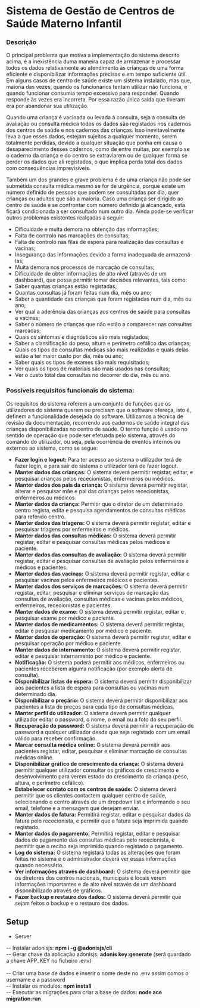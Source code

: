 # Sistema de Gestão de Centros de Saúde Materno Infantil

<h3> Descrição </h3>
O principal problema que motiva a implementação do sistema descrito acima, é a inexistência duma maneira capaz de armazenar e processar todos os dados relativamente ao atendimento às crianças de uma forma eficiente e disponibilizar informações precisas e em tempo suficiente útil. Em alguns casos de centro de saúde existe um sistema instalado, mas que, maioria das vezes, quando os funcionários tentam utilizar não funciona, e quando funcionar consumia tempo excessivo para responder. Quando responde às vezes era incorreta. Por essa razão única saída que tiveram era por abandonar sua utilização. 

Quando uma criança é vacinada ou levada á consulta, seja a consulta de avaliação ou consulta médica todos os dados são registados nos cadernos dos centros de saúde e nos cadernos das crianças. Isso inevitavelmente leva a que esses dados, estejam sujeitos a qualquer momento, serem totalmente perdidas, devido a qualquer situação que ponha em causa o desaparecimento desses cadernos, como de entre muitas, por exemplo se o caderno da criança e do centro se extraviarem ou de qualquer forma se perder os dados que ali registados, o que implica perda total dos dados com consequências imprevisíveis. 

Também um dos grandes e grave problema é de uma criança não pode ser submetida consulta médica mesmo se for de urgência, porque existe um número definido de pessoas que podem ser consultadas por dia, quer crianças ou adultos que são a maioria. Caso uma criança ser dirigido ao centro de saúde e se confrontar com número definido já alcançado, esta ficará condicionada a ser consultado num outro dia. 
Ainda pode-se verificar outros problemas existentes realçadas a seguir: 
-	Dificuldade e muita demora na obtenção das informações; 
-	Falta de controlo nas marcações de consultas; 
-	Falta de controlo nas filas de espera para realização das consultas e vacinas; 
-	Insegurança das informações devido a forma inadequada de armazená-las; 
-	Muita demora nos processos de marcação de consultas; 
-	Dificuldade de obter informações de alto nível (através de um dashboard), que possa permitir tomar decisões relevantes, tais como: 
  -	Saber quantas crianças estão registadas; 
  -	Quantas consultas já foram feitas num dia, mês ou ano; 
  -	Saber a quantidade das crianças que foram registadas num dia, mês ou ano; 
  -	Ver qual a aderência das crianças aos centros de saúde para consultas e vacinas; 
  -	Saber o número de crianças que não estão a comparecer nas consultas marcadas;   
  -	Quais os sintomas e diagnósticos são mais registados; 
  -	Saber a classificação do peso, altura e perímetro cefálico das crianças; 
  -	Quais os tipos de consultas médicas são mais realizadas e quais delas estão a ter maior custo por dia, mês ou ano; 
  -	Saber quais os tipos de exames são mais requisitados; 
  -	Ver quais os tipos de materiais são mais usados nas consultas; 
  -	Ver o custo total das consultas no decorrer do dia, mês ou ano. 


<h3> Possíveis requisitos funcionais do sistema: </h3>
Os requisitos do sistema referem a um conjunto de funções que os utilizadores do sistema querem ou precisam que o software ofereça, isto é, definem a funcionalidade desejada do software. Utilizamos a técnica de revisão da documentação, recorrendo aos cadernos de saúde integral das crianças disponibilizadas no centro de saúde. O termo função é usado no sentido de operação que pode ser efetuada pelo sistema, através do comando do utilizador, ou seja, pela ocorrência de eventos internos ou externos ao sistema, como se segue: 

-	<b>Fazer login e logout:</b> Para ter acesso ao sistema o utilizador terá de fazer login, e para sair do sistema o utilizador terá de fazer logout. 
-	<b>Manter dados das crianças:</b> O sistema deverá permitir registar, editar, e pesquisar crianças pelos rececionistas, enfermeiros ou médicos. 
-	<b>Manter dados dos pais da criança:</b> O sistema deverá permitir registar, alterar e pesquisar mãe e pai das crianças pelos rececionistas, enfermeiros ou médicos. 
-	<b>Manter dados da criança:</b> Permitir que o diretor de um determinado centro regista, edita e pesquisa agendamentos de consultas médicas para referido centro. 
-	<b>Manter dados das triagens:</b> O sistema deverá permitir registar, editar e pesquisar triagens por enfermeiros e médicos. 
-	<b>Manter dados das consultas médicas:</b> O sistema deverá permitir registar, editar e pesquisar consultas médicas pelos médicos e paciente. 
-	<b>Manter dados das consultas de avaliação:</b> O sistema deverá permitir registar, editar e pesquisar consultas de avaliação pelos enfermeiros e médicos e pacientes.  
-	<b>Manter dados das vacinas:</b> O sistema deverá permitir registar, editar e pesquisar vacinas pelos enfermeiros médicos e pacientes.  
-	<b>Manter dados dos serviços de marcações:</b> O sistema deverá permitir registar, editar, pesquisar e eliminar serviços de marcação das consultas de avaliação, consultas médicas e vacinas pelos médicos, enfermeiros, rececionistas e pacientes. 
-	<b>Manter dados de exame:</b> O sistema deverá permitir registar, editar e pesquisar exame por médico e paciente.  
-	<b>Manter dados de medicamentos:</b> O sistema deverá permitir registar, editar e pesquisar medicamento por médico e paciente. 
-	<b>Manter dados de operação:</b> O sistema deverá permitir registar, editar e pesquisar operação por médico e paciente.  
-	<b>Manter dados de internamento:</b> O sistema deverá permitir registar, editar e pesquisar internamento por médico e paciente.  
-	<b>Notificação:</b> O sistema poderá permitir aos médicos, enfermeiros ou pacientes receberem alguma notificação (por exemplo alerta de consulta).  
-	<b>Disponibilizar listas de espera:</b> O sistema deverá permitir disponibilizar aos pacientes a lista de espera para consultas ou vacinas num determinado dia. 
-	<b>Disponibilizar o preçário:</b> O sistema deverá permitir disponibilizar aos pacientes a lista de preços para cada tipo de consultas médicas.  
-	<b>Manter perfil do utilizador:</b> O sistema deverá permitir qualquer utilizador editar o password, o nome, o email ou a foto do seu perfil. 
-	<b>Recuperação do password:</b> O sistema deverá permitir a recuperação de password a qualquer utilizador desde que seja registado com um email válido para receber confirmação.   
-	<b>Marcar consulta médica online:</b> O sistema deverá permitir aos pacientes registar, editar, pesquisar e eliminar marcação de consultas médicas online.  
-	<b>Disponibilizar gráfico de crescimento da criança:</b> O sistema deverá permitir qualquer utilizador consultar os gráficos de crescimento e desenvolvimento para verem estado do crescimento da criança (peso, altura, e perímetro cefálico).  
-	<b>Estabelecer contato com os centros de saúde:</b> O sistema deverá permitir que os clientes contactem qualquer centro de saúde, selecionando o centro através de um dropdown list e informando o seu email, telefone e a mensagem que desejam enviar. 
-	<b>Manter dados de fatura:</b> Permitirá registar, editar e pesquisar dados da fatura pelo rececionista, e permitir que a fatura seja imprimida quando registado. 
-	<b>Manter dados do pagamento:</b> Permitirá registar, editar e pesquisar dados do pagamento das consultas médicas pelo rececionista, e permitir que o recibo seja imprimido quando registado o pagamento. 
-	<b>Log do sistema:</b> O sistema registará todas as alterações que foram feitas no sistema e o administrador deverá ver essas informações quando necessário.  
-	<b>Ver informações através de dashboard:</b> O sistema deverá permitir que os diretores dos centros nacionais, municipais e locais verem informações importantes e de alto nível através de um dashboard disponibilizado através de gráficos.  
-	<b>Fazer backup e restauro dos dados:</b> O sistema deverá permitir que sejam feitos o backup e o restauro dos dados.  


## Setup

- Server

-- Instalar adonisjs: <b>npm i -g @adonisjs/cli</b></br>
-- Gerar chave da aplicação adonisjs: <b>adonis key:generate</b> (será guardado a chave APP_KEY no ficheiro .env)</br></br>
-- Criar uma base de dados e inserir o nome deste no .env assim comos o username e a password</br>
-- Instalar os modulos: <b>npm install</b></br>
-- Executar as migrações para criar a base de dados: <b>node ace migration:run</b></br>

